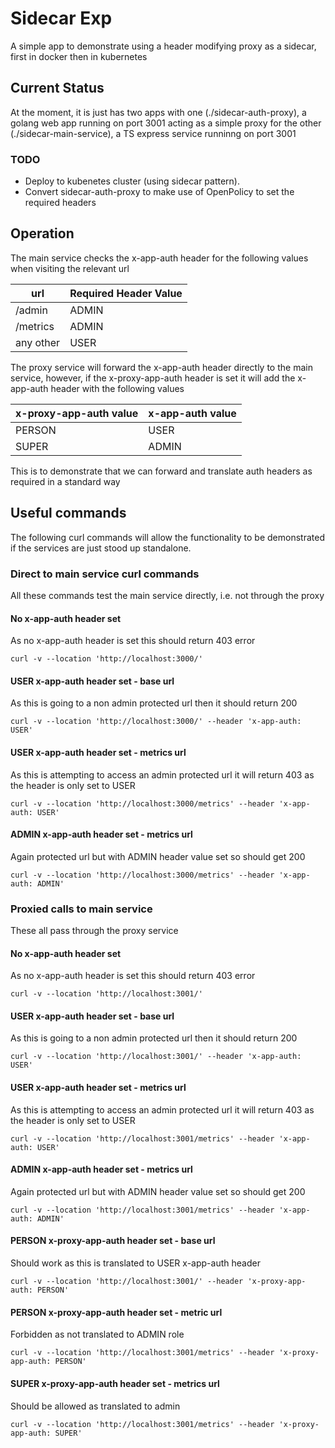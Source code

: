 # Sidecar Exp

A simple app to demonstrate using a header modifying proxy as a sidecar, first in docker then in kubernetes

## Current Status

At the moment, it is just has two apps with one (./sidecar-auth-proxy), a golang web app running on port 3001 acting as a simple proxy for the other (./sidecar-main-service), a TS express service runninng on port 3001

### TODO
* Deploy to kubenetes cluster (using sidecar pattern).
* Convert sidecar-auth-proxy to make use of OpenPolicy to set the required headers

## Operation

The main service checks the x-app-auth header for the following values when visiting the relevant url

| url 		| Required Header Value |
| --- 		| ---					|
| /admin 	| ADMIN					|
| /metrics 	| ADMIN					|
| any other | USER					|

The proxy service will forward the x-app-auth header directly to the main service, however, if the x-proxy-app-auth header is set it will add the x-app-auth header with the following values

| x-proxy-app-auth value	| x-app-auth value 	|
| ---						| ---				|
| PERSON					| USER				|
| SUPER						| ADMIN				|

This is to demonstrate that we can forward and translate auth headers as required in a standard way

## Useful commands

The following curl commands will allow the functionality to be demonstrated if the services are just stood up standalone. 

### Direct to main service curl commands

All these commands test the main service directly, i.e. not through the proxy

#### No x-app-auth header set

As no x-app-auth header is set this should return 403 error

```
curl -v --location 'http://localhost:3000/'
```

#### USER x-app-auth header set - base url

As this is going to a non admin protected url then it should return 200 
```
curl -v --location 'http://localhost:3000/' --header 'x-app-auth: USER'
```

#### USER x-app-auth header set - metrics url

As this is attempting to access an admin protected url it will return 403 as the header is only set to USER
```
curl -v --location 'http://localhost:3000/metrics' --header 'x-app-auth: USER'
```

#### ADMIN x-app-auth header set - metrics url

Again protected url but with ADMIN header value set so should get 200
```
curl -v --location 'http://localhost:3000/metrics' --header 'x-app-auth: ADMIN'
```

### Proxied calls to main service

These all pass through the proxy service

#### No x-app-auth header set

As no x-app-auth header is set this should return 403 error

```
curl -v --location 'http://localhost:3001/'
```

#### USER x-app-auth header set - base url

As this is going to a non admin protected url then it should return 200 
```
curl -v --location 'http://localhost:3001/' --header 'x-app-auth: USER'
```

#### USER x-app-auth header set - metrics url

As this is attempting to access an admin protected url it will return 403 as the header is only set to USER
```
curl -v --location 'http://localhost:3001/metrics' --header 'x-app-auth: USER'
```

#### ADMIN x-app-auth header set - metrics url

Again protected url but with ADMIN header value set so should get 200
```
curl -v --location 'http://localhost:3001/metrics' --header 'x-app-auth: ADMIN'
```

#### PERSON x-proxy-app-auth header set - base url

Should work as this is translated to USER x-app-auth header
```
curl -v --location 'http://localhost:3001/' --header 'x-proxy-app-auth: PERSON'
```

#### PERSON x-proxy-app-auth header set - metric url

Forbidden as not translated to ADMIN role
```
curl -v --location 'http://localhost:3001/metrics' --header 'x-proxy-app-auth: PERSON'
```

#### SUPER x-proxy-app-auth header set - metrics url

Should be allowed as translated to admin
```
curl -v --location 'http://localhost:3001/metrics' --header 'x-proxy-app-auth: SUPER'
```